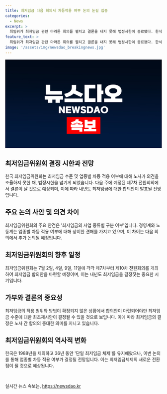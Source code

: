 ```yaml
---
title: 최저임금 다음 회의서 차등적용 여부 논의 눈길 집중
categories:
  - News
excerpt: >
  최임위가 최저임금 관련 마라톤 회의를 펼치고 결론을 내지 못해 법정시한이 종료됐다. 한식 음식점업 등의 업종별 차등 적용 여부 논의는 미결, 다음 회의에서 재논의 예정. 최저임금 수준은 7월 중순에 합의안을 내면 내년 최저임금으로 적용될 예정. 최저임금 제도는 1988년부터 36년간 단일체제를 유지해왔으나, 이번에 업종별 차등 적용이 예상된다. ※CBS노컷뉴스
feature_text: >
  최임위가 최저임금 관련 마라톤 회의를 펼치고 결론을 내지 못해 법정시한이 종료됐다. 한식 음식점업 등의 업종별 차등 적용 여부 논의는 미결, 다음 회의에서 재논의 예정. 최저임금 수준은 7월 중순에 합의안을 내면 내년 최저임금으로 적용될 예정. 최저임금 제도는 1988년부터 36년간 단일체제를 유지해왔으나, 이번에 업종별 차등 적용이 예상된다. ※CBS노컷뉴스
image: '/assets/img/newsdao_breakingnews.jpg'
---
```


<p><img src="/assets/img/newsdao_breakingnews.jpg" alt="implanttips 속보" /></p>

<h2 data-ke-size="size26">최저임금위원회 결정 시한과 전망</h2>

<p data-ke-size="size16">한국 최저임금위원회는 최저임금 수준 및 업종별 차등 적용 여부에 대해 노사가 의견을 조율하지 못한 채, 법정시한을 넘기게 되었습니다. 다음 주에 예정된 제7차 전원회의에서 결론이 날 것으로 예상되며, 이에 따라 내년도 최저임금에 대한 합의안이 발표될 전망입니다.</p>

<h2 data-ke-size="size26">주요 논의 사안 및 의견 차이</h2>

<p data-ke-size="size16">최저임금위원회의 주요 안건은 '최저임금의 사업 종류별 구분 여부'입니다. 경영계와 노동계는 업종별 차등 적용 여부에 대해 상이한 견해를 가지고 있으며, 이 차이는 다음 회의에서 추가 논의될 예정입니다.</p>

<h2 data-ke-size="size26">최저임금위원회의 향후 일정</h2>

<p data-ke-size="size16">최저임금위원회는 7월 2일, 4일, 9일, 11일에 각각 제7차부터 제10차 전원회의를 개최하여 최저임금 합의안을 마련할 예정이며, 이는 내년도 최저임금을 결정짓는 중요한 시기입니다.</p>

<h2 data-ke-size="size26">가부와 결론의 중요성</h2>

<p data-ke-size="size16">최저임금의 적용 범위와 방법이 확정되지 않은 상황에서 합의안이 마련되어야만 최저임금 수준에 대한 최초제시안이 결정될 수 있을 것으로 보입니다. 이에 따라 최저임금의 결정은 노사 간 합의의 중대한 의미를 지니고 있습니다.</p>

<h2 data-ke-size="size26">최저임금위원회의 역사적 변화</h2>

<p data-ke-size="size16">한국은 1988년을 제외하고 36년 동안 '단일 최저임금 체제'를 유지해왔으나, 이번 논의를 통해 업종별 차등 적용 여부가 결정될 전망입니다. 이는 최저임금체제의 새로운 전환점이 될 것으로 예상됩니다.</p>

<p data-ke-size="size16">&nbsp;</p>
실시간 뉴스 속보는, <a href="https://newsdao.kr" rel="dofollow">https://newsdao.kr</a>


